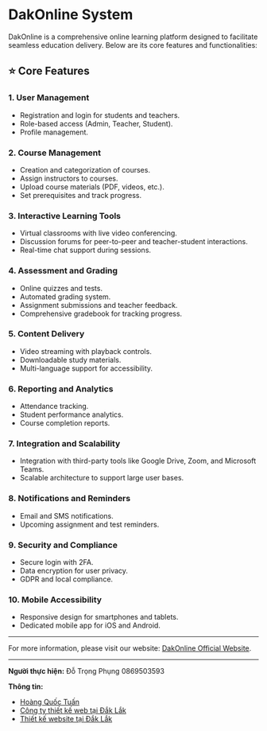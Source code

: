 # DakOnline System

DakOnline is a comprehensive online learning platform designed to facilitate seamless education delivery. Below are its core features and functionalities:

## ⭐ Core Features

### 1. **User Management**
- Registration and login for students and teachers.
- Role-based access (Admin, Teacher, Student).
- Profile management.

### 2. **Course Management**
- Creation and categorization of courses.
- Assign instructors to courses.
- Upload course materials (PDF, videos, etc.).
- Set prerequisites and track progress.

### 3. **Interactive Learning Tools**
- Virtual classrooms with live video conferencing.
- Discussion forums for peer-to-peer and teacher-student interactions.
- Real-time chat support during sessions.

### 4. **Assessment and Grading**
- Online quizzes and tests.
- Automated grading system.
- Assignment submissions and teacher feedback.
- Comprehensive gradebook for tracking progress.

### 5. **Content Delivery**
- Video streaming with playback controls.
- Downloadable study materials.
- Multi-language support for accessibility.

### 6. **Reporting and Analytics**
- Attendance tracking.
- Student performance analytics.
- Course completion reports.

### 7. **Integration and Scalability**
- Integration with third-party tools like Google Drive, Zoom, and Microsoft Teams.
- Scalable architecture to support large user bases.

### 8. **Notifications and Reminders**
- Email and SMS notifications.
- Upcoming assignment and test reminders.

### 9. **Security and Compliance**
- Secure login with 2FA.
- Data encryption for user privacy.
- GDPR and local compliance.

### 10. **Mobile Accessibility**
- Responsive design for smartphones and tablets.
- Dedicated mobile app for iOS and Android.

---

For more information, please visit our website: [DakOnline Official Website](#).

---

**Người thực hiện:**
Đỗ Trọng Phụng 0869503593

**Thông tin:**
- [Hoàng Quốc Tuấn](http://hoangquoctuan.net)
- [Công ty thiết kế web tại Đắk Lắk](http://daksystem.net)
- [Thiết kế website tại Đắk Lắk](http://dakdesign.net)
